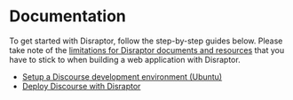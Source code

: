 # Documentation

To get started with Disraptor, follow the step-by-step guides below. Please take note of the [limitations for Disraptor documents and resources](disraptor-limitations-for-documents-and-resources.md) that you have to stick to when building a web application with Disraptor.

- [Setup a Discourse development environment (Ubuntu)](setup-a-discourse-development-environment-ubuntu.md)
- [Deploy Discourse with Disraptor](deploy-discourse-with-disraptor.md)
